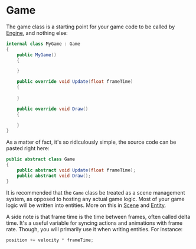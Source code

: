# Game
The game class is a starting point for your game code to be called by [Engine](engine.md), and nothing else:

```csharp
internal class MyGame : Game
{
	public MyGame()
	{

	}

	public override void Update(float frameTime)
	{
		
	}

	public override void Draw()
	{
		
	}
}
```

As a matter of fact, it's so ridiculously simple, the source code can be pasted right here:

```csharp
public abstract class Game
{
	public abstract void Update(float frameTime);
	public abstract void Draw();
}
```

It is recommended that the `Game` class be treated as a scene management system, as opposed to hosting any actual game logic. Most of your game logic will be written into entities. More on this in [Scene](scene.md) and [Entity](entity.md).

A side note is that frame time is the time between frames, often called delta time. It's a useful variable for syncing actions and animations with frame rate. Though, you will primarily use it when writing entities. For instance:

```csharp
position += velocity * frameTime;
```